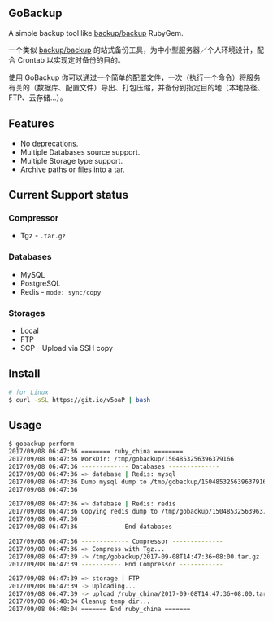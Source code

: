 GoBackup
--------

A simple backup tool like [backup/backup](https://github.com/backup/backup) RubyGem.

一个类似 [backup/backup](https://github.com/backup/backup) 的站式备份工具，为中小型服务器／个人环境设计，配合 Crontab 以实现定时备份的目的。

使用 GoBackup 你可以通过一个简单的配置文件，一次（执行一个命令）将服务有关的（数据库、配置文件）导出、打包压缩，并备份到指定目的地（本地路径、FTP、云存储...）。

## Features

- No deprecations.
- Multiple Databases source support.
- Multiple Storage type support.
- Archive paths or files into a tar.

## Current Support status

### Compressor

- Tgz - `.tar.gz`

### Databases

- MySQL
- PostgreSQL
- Redis - `mode: sync/copy`


### Storages

- Local
- FTP
- SCP - Upload via SSH copy

## Install

```bash
# for Linux
$ curl -sSL https://git.io/v5oaP | bash
```

## Usage

```bash
$ gobackup perform
2017/09/08 06:47:36 ======== ruby_china ========
2017/09/08 06:47:36 WorkDir: /tmp/gobackup/1504853256396379166
2017/09/08 06:47:36 ------------- Databases --------------
2017/09/08 06:47:36 => database | Redis: mysql
2017/09/08 06:47:36 Dump mysql dump to /tmp/gobackup/1504853256396379166/mysql/ruby-china.sql
2017/09/08 06:47:36

2017/09/08 06:47:36 => database | Redis: redis
2017/09/08 06:47:36 Copying redis dump to /tmp/gobackup/1504853256396379166/redis
2017/09/08 06:47:36
2017/09/08 06:47:36 ----------- End databases ------------

2017/09/08 06:47:36 ------------- Compressor --------------
2017/09/08 06:47:36 => Compress with Tgz...
2017/09/08 06:47:39 -> /tmp/gobackup/2017-09-08T14:47:36+08:00.tar.gz
2017/09/08 06:47:39 ----------- End Compressor ------------

2017/09/08 06:47:39 => storage | FTP
2017/09/08 06:47:39 -> Uploading...
2017/09/08 06:47:39 -> upload /ruby_china/2017-09-08T14:47:36+08:00.tar.gz
2017/09/08 06:48:04 Cleanup temp dir...
2017/09/08 06:48:04 ======= End ruby_china =======
```

